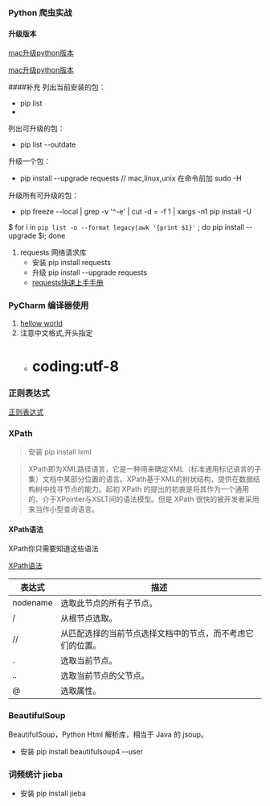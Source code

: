 ### Python 爬虫实战

#### 升级版本

[mac升级python版本](https://pigjian.com/article/mac-rapid-upgrade-python)

[mac升级python版本](https://www.jianshu.com/p/87ea74b94811)

####补充
列出当前安装的包：

-	pip list
- 
列出可升级的包：

- pip list --outdate

升级一个包：

- pip install --upgrade requests  // mac,linux,unix 在命令前加 sudo -H

升级所有可升级的包：

- pip freeze --local | grep -v '^-e' | cut -d = -f 1  | xargs -n1 pip install -U

$ for i in `pip list -o --format legacy|awk '{print $1}'` ; do pip install --upgrade $i; done





1. requests 网络请求库
	- 安装 pip install requests
	- 升级 pip install --upgrade requests
	- [requests快速上手手册](http://cn.python-requests.org/zh_CN/latest/user/quickstart.html)


### PyCharm 编译器使用

1. [hellow world](https://blog.csdn.net/chenggong2dm/article/details/9366805)
2. 注意中文格式,开头指定
	- # coding:utf-8

### 正则表达式

[正则表达式](http://www.runoob.com/regexp/regexp-syntax.html)

### XPath

> 安装 pip install lxml

>XPath即为XML路径语言，它是一种用来确定XML（标准通用标记语言的子集）文档中某部分位置的语言。XPath基于XML的树状结构，提供在数据结构树中找寻节点的能力。起初 XPath 的提出的初衷是将其作为一个通用的、介于XPointer与XSLT间的语法模型。但是 XPath 很快的被开发者采用来当作小型查询语言。

#### XPath语法
XPath你只需要知道这些语法

[XPath语法](https://cuiqingcai.com/2621.html)

|表达式|	描述|
|---|---|
|nodename|	选取此节点的所有子节点。|
|/	|从根节点选取。|
|//|	从匹配选择的当前节点选择文档中的节点，而不考虑它们的位置。|
|.	|选取当前节点。|
|..|	选取当前节点的父节点。|
|@	|选取属性。|



### BeautifulSoup

BeautifulSoup，Python Html 解析库，相当于 Java 的 jsoup。

- 安装 pip install beautifulsoup4 --user



### 词频统计 jieba
- 安装 pip install jieba













